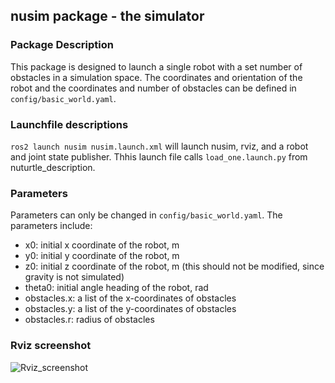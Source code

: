 ## nusim package - the simulator

### Package Description
This package is designed to launch a single robot with a set number of obstacles in a simulation space. The coordinates and orientation of the robot and the coordinates and number of obstacles can be defined in `config/basic_world.yaml`.

### Launchfile descriptions
`ros2 launch nusim nusim.launch.xml` will launch nusim, rviz, and a robot and joint state publisher. Thhis launch file calls `load_one.launch.py` from nuturtle_description.

### Parameters
Parameters can only be changed in `config/basic_world.yaml`. The parameters include:

- x0: initial x coordinate of the robot, m
- y0: initial y coordinate of the robot, m
- z0: initial z coordinate of the robot, m (this should not be modified, since gravity is not simulated)
- theta0: initial angle heading of the robot, rad
- obstacles.x: a list of the x-coordinates of obstacles
- obstacles.y: a list of the y-coordinates of obstacles
- obstacles.r: radius of obstacles

### Rviz screenshot
![Rviz_screenshot](https://github.com/ME495-Navigation/nuturtle-Agaggar/blob/hw1/TaskC/nusim/images/nusim1.png?raw=true)